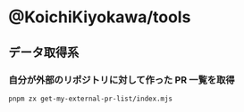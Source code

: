 # @KoichiKiyokawa/tools

## データ取得系

### 自分が外部のリポジトリに対して作った PR 一覧を取得

```sh
pnpm zx get-my-external-pr-list/index.mjs
```
